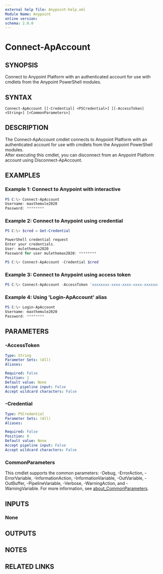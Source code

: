 ```yaml
---
external help file: Anypoint-help.xml
Module Name: Anypoint
online version:
schema: 2.0.0
---
```


# Connect-ApAccount

## SYNOPSIS
Connect to Anypoint Platform with an authenticated account for use with cmdlets from the Anypoint PowerShell modules.

## SYNTAX

```
Connect-ApAccount [[-Credential] <PSCredential>] [[-AccessToken] <String>] [<CommonParameters>]
```

## DESCRIPTION
The Connect-ApAccount cmdlet connects to Anypoint Platform with an authenticated account for use with cmdlets from the Anypoint PowerShell modules.  
After executing this cmdlet, you can disconnect from an Anypoint Platform account using Disconnect-ApAccount.

## EXAMPLES

### Example 1: Connect to Anypoint with interactive
```powershell
PS C:\> Connect-ApAccount
Username: maxthemule2020
Password: ********
```

### Example 2: Connect to Anypoint using credential
```powershell
PS C:\> $cred = Get-Credential

PowerShell credential request
Enter your credentials.
User: mulethemax2020
Password for user mulethemax2020: ********

PS C:\> Connect-ApAccount -Credential $cred
```

### Example 3: Connect to Anypoint using access token
```powershell
PS C:\> Connect-ApAccount -AccessToken 'xxxxxxxx-xxxx-xxxx-xxxx-xxxxxxxxxxxx'
```

### Example 4: Using 'Login-ApAccount' alias
```powershell
PS C:\> Login-ApAccount
Username: maxthemule2020
Password: ********
```

## PARAMETERS

### -AccessToken

```yaml
Type: String
Parameter Sets: (All)
Aliases:

Required: False
Position: 1
Default value: None
Accept pipeline input: False
Accept wildcard characters: False
```

### -Credential

```yaml
Type: PSCredential
Parameter Sets: (All)
Aliases:

Required: False
Position: 0
Default value: None
Accept pipeline input: False
Accept wildcard characters: False
```

### CommonParameters
This cmdlet supports the common parameters: -Debug, -ErrorAction, -ErrorVariable, -InformationAction, -InformationVariable, -OutVariable, -OutBuffer, -PipelineVariable, -Verbose, -WarningAction, and -WarningVariable. For more information, see [about_CommonParameters](http://go.microsoft.com/fwlink/?LinkID=113216).

## INPUTS

### None

## OUTPUTS

## NOTES

## RELATED LINKS

